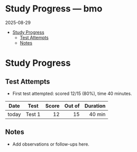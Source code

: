 # Study Progress — bmo

2025-08-29

- [Study Progress](#study-progress)
  - [Test Attempts](#test-attempts)
  - [Notes](#notes)

# Study Progress

## Test Attempts

- First test attempted: scored 12/15 (80%), time 40 minutes.

| Date  | Test   | Score | Out of | Duration |
|-------|--------|------:|-------:|---------:|
| today | Test 1 |    12 |     15 |   40 min |

## Notes

- Add observations or follow-ups here.
